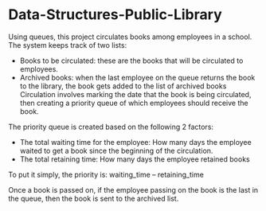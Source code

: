 # Data-Structures-Public-Library
Using queues, this project circulates books among employees in a school. The system keeps track of two lists:
- Books to be circulated: these are the books that will be circulated to employees. 
- Archived books: when the last employee on the queue returns the book to the library, the book gets added to the list of archived books
Circulation involves marking the date that the book is being circulated, then creating a priority queue of which employees should receive the book.

The priority queue is created based on the following 2 factors:
- The total waiting time for the employee: How many days the employee waited to get a book since the beginning of the circulation.
- The total retaining time: How many days the employee retained books

To put it simply, the priority is: waiting_time – retaining_time

Once a book is passed on, if the employee passing on the book is the last in the queue, then the book is sent to the archived list.
